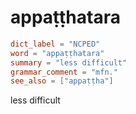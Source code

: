 # appaṭṭhatara

``` toml
dict_label = "NCPED"
word = "appaṭṭhatara"
summary = "less difficult"
grammar_comment = "mfn."
see_also = ["appaṭṭha"]
```

less difficult

